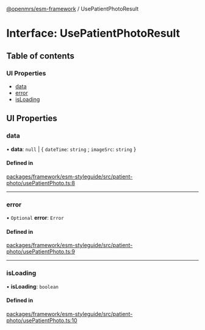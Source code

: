 [@openmrs/esm-framework](../API.md) / UsePatientPhotoResult

# Interface: UsePatientPhotoResult

## Table of contents

### UI Properties

- [data](UsePatientPhotoResult.md#data)
- [error](UsePatientPhotoResult.md#error)
- [isLoading](UsePatientPhotoResult.md#isloading)

## UI Properties

### data

• **data**: ``null`` \| { `dateTime`: `string` ; `imageSrc`: `string`  }

#### Defined in

[packages/framework/esm-styleguide/src/patient-photo/usePatientPhoto.ts:8](https://github.com/mccarthyaaron/openmrs-esm-core/blob/main/packages/framework/esm-styleguide/src/patient-photo/usePatientPhoto.ts#L8)

___

### error

• `Optional` **error**: `Error`

#### Defined in

[packages/framework/esm-styleguide/src/patient-photo/usePatientPhoto.ts:9](https://github.com/mccarthyaaron/openmrs-esm-core/blob/main/packages/framework/esm-styleguide/src/patient-photo/usePatientPhoto.ts#L9)

___

### isLoading

• **isLoading**: `boolean`

#### Defined in

[packages/framework/esm-styleguide/src/patient-photo/usePatientPhoto.ts:10](https://github.com/mccarthyaaron/openmrs-esm-core/blob/main/packages/framework/esm-styleguide/src/patient-photo/usePatientPhoto.ts#L10)
